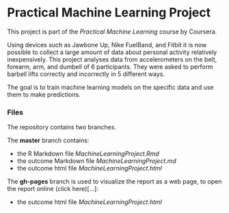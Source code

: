 # Practical Machine Learning Project

This project is part of the *Practical Machine Learning* course by Coursera.

Using devices such as Jawbone Up, Nike FuelBand, and Fitbit it is now possible to 
collect a large amount of data about personal activity relatively inexpensively. 
This project analyses data from accelerometers on the belt, forearm, arm, and dumbell of 6 participants.
They were asked to perform barbell lifts correctly and incorrectly in 5 different ways.

The goal is to train machine learning models on the specific data and use them to make 
predictions.

### Files

The repository contains two branches.

The **master** branch contains:

* the R Markdown file *MachineLearningProject.Rmd*
* the outcome Markdown file *MachineLearningProject.md*
* the outcome html file *MachineLearningProject.html*

The **gh-pages** branch is used to visualize the report as a web page, 
to open the report online (click here)[...]:

* the outcome html file *MachineLearningProject.html*

